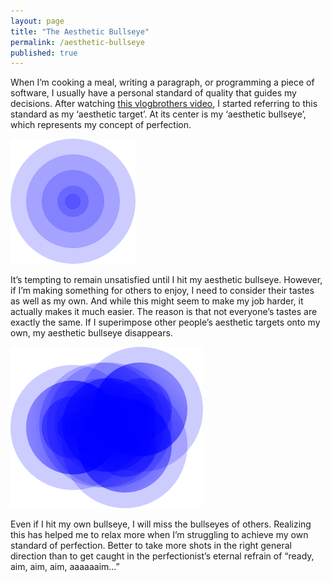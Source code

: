 ```yaml
---
layout: page
title: "The Aesthetic Bullseye"
permalink: /aesthetic-bullseye
published: true
---
```


When I’m cooking a meal, writing a paragraph, or programming a piece of software, I usually have a personal standard of quality that guides my decisions. After watching [this vlogbrothers video](https://www.youtube.com/watch?v=1LAhHDEtTD0), I started referring to this standard as my ‘aesthetic target’. At its center is my ‘aesthetic bullseye’, which represents my concept of perfection.

![](/assets/img/aesthetic_bullseye/one_target.png)

It’s tempting to remain unsatisfied until I hit my aesthetic bullseye. However, if I’m making something for others to enjoy, I need to consider their tastes as well as my own. And while this might seem to make my job harder, it actually makes it much easier. The reason is that not everyone’s tastes are exactly the same. If I superimpose other people’s aesthetic targets onto my own, my aesthetic bullseye disappears.

![](/assets/img/aesthetic_bullseye/multiple_targets.png)

Even if I hit my own bullseye, I will miss the bullseyes of others. Realizing this has helped me to relax more when I’m struggling to achieve my own standard of perfection. Better to take more shots in the right general direction than to get caught in the perfectionist’s eternal refrain of “ready, aim, aim, aim, aaaaaaim…”